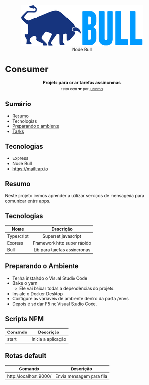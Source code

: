 <p align="center">
  <img src="https://raw.githubusercontent.com/OptimalBits/bull/HEAD/support/logo@2x.png" alt="w3tec" width="400" />
  <br>
  <label>Node Bull </label>
</p>

# Consumer

<p align="center">
  <b>Projeto para criar tarefas assincronas</b></br>
  <sub>Feito com ❤️ por <a href="https://github.com/juninmd">juninmd</a></a></sub>
</p>

## Sumário
* [Resumo](#resumo)
* [Tecnologias](#tecnologias)
* [Preparando o ambiente](#preparando-o-ambiente)
* [Tasks](#scripts-npm)

## Tecnologias
* Express
* Node Bull
* https://mailtrap.io

## Resumo
Neste projeto iremos aprender a utilizar serviços de mensageria para comunicar entre apps.


## Tecnologias
| Nome      | Descrição          |
| ------------- |:-------------:|
| Typescript    | Superset javascript     |
| Express    | Framework http super rápido      |
| Bull    | Lib para tarefas assincronas      |

## Preparando o Ambiente
* Tenha instalado o [Visual Studio Code](https://code.visualstudio.com/)
* Baixe o yarn
  * Ele vai baixar todas a dependências do projeto.
* Instale o Docker Desktop
* Configure as variáveis de ambiente dentro da pasta /envs
* Depois é só dar F5 no Visual Studio Code.

## Scripts NPM
| Comando      | Descrição          |
| ------------- |:-------------:|
| start    |Inicia a aplicação   |


## Rotas default
| Comando      | Descrição          |
| ------------- |:-------------:|
| http://localhost:9000/    | Envia mensagem para fila   |
